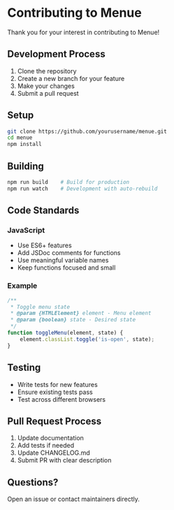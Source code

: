 # Contributing to Menue

Thank you for your interest in contributing to Menue!

## Development Process

1. Clone the repository
2. Create a new branch for your feature
3. Make your changes
4. Submit a pull request

## Setup

```bash
git clone https://github.com/yourusername/menue.git
cd menue
npm install
```

## Building

```bash
npm run build    # Build for production
npm run watch    # Development with auto-rebuild
```

## Code Standards

### JavaScript

- Use ES6+ features
- Add JSDoc comments for functions
- Use meaningful variable names
- Keep functions focused and small

### Example

```javascript
/**
 * Toggle menu state
 * @param {HTMLElement} element - Menu element
 * @param {boolean} state - Desired state
 */
function toggleMenu(element, state) {
    element.classList.toggle('is-open', state);
}
```

## Testing

- Write tests for new features
- Ensure existing tests pass
- Test across different browsers

## Pull Request Process

1. Update documentation
2. Add tests if needed
3. Update CHANGELOG.md
4. Submit PR with clear description

## Questions?

Open an issue or contact maintainers directly.